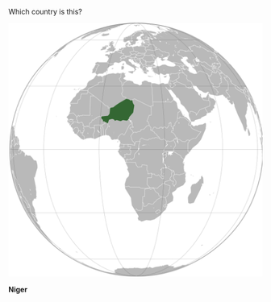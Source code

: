 Which country is this?

![Map of a country](images/Niger_(orthographic_projection).svg)
<!--question-->
**Niger**